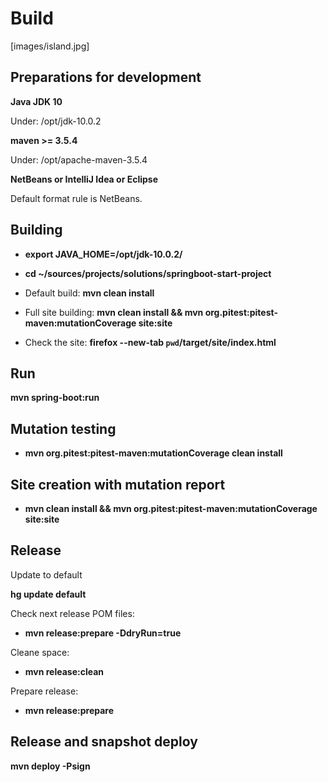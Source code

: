 # Build

[images/island.jpg]

## Preparations for development

**Java JDK 10**

Under: /opt/jdk-10.0.2

**maven >= 3.5.4**

Under: /opt/apache-maven-3.5.4

**NetBeans or IntelliJ Idea or Eclipse**

Default format rule is NetBeans.

## Building

* **export JAVA_HOME=/opt/jdk-10.0.2/**

* **cd ~/sources/projects/solutions/springboot-start-project**

* Default build: **mvn clean install**

* Full site building: **mvn clean install && mvn org.pitest:pitest-maven:mutationCoverage site:site**

* Check the site: **firefox --new-tab `pwd`/target/site/index.html**

## Run

**mvn spring-boot:run**

## Mutation testing

* **mvn org.pitest:pitest-maven:mutationCoverage clean install**

## Site creation with mutation report

* **mvn clean install && mvn org.pitest:pitest-maven:mutationCoverage site:site**

## Release

Update to default

**hg update default**

Check next release POM files:

* **mvn release:prepare -DdryRun=true**

Cleane space:

* **mvn release:clean**

Prepare release:

* **mvn release:prepare**

## Release and snapshot deploy

**mvn deploy -Psign**